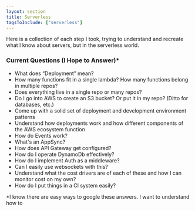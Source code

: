 ```yaml
---
layout: section
title: Serverless
tagsToInclude: ["serverless"]
---
```


Here is a collection of each step I took, trying to understand and recreate what I know about servers, but in the serverless world.

### Current Questions (I Hope to Answer)\*

- What does “Deployment” mean?
- How many functions fit in a single lambda? How many functions belong in multiple repos?
- Does everything live in a single repo or many repos?
- Do I go into AWS to create an S3 bucket? Or put it in my repo? (Ditto for databases, etc.)
- Come up with a solid set of deployment and development environment patterns
- Understand how deployments work and how different components of the AWS ecosystem function
- How do Events work?
- What's an AppSync?
- How does API Gateway get configured?
- How do I operate DynamoDb effectively?
- How do I implement Auth as a middleware?
- Can I easily use websockets with this?
- Understand what the cost drivers are of each of these and how I can monitor cost on my own?
- How do I put things in a CI system easily?

\*I know there are easy ways to google these answers. I want to understand how to
